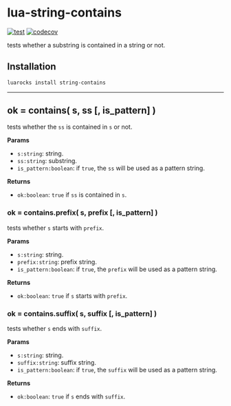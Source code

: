 # lua-string-contains

[![test](https://github.com/mah0x211/lua-string-contains/actions/workflows/test.yml/badge.svg)](https://github.com/mah0x211/lua-string-contains/actions/workflows/test.yml)
[![codecov](https://codecov.io/gh/mah0x211/lua-string-contains/branch/master/graph/badge.svg)](https://codecov.io/gh/mah0x211/lua-string-contains)

tests whether a substring is contained in a string or not.


## Installation

```sh
luarocks install string-contains
```

---


## ok = contains( s, ss [, is_pattern] )

tests whether the `ss` is contained in `s` or not.

**Params**

- `s:string`: string.
- `ss:string`: substring.
- `is_pattern:boolean`: if `true`, the `ss` will be used as a pattern string.

**Returns**

- `ok:boolean`: `true` if `ss` is contained in `s`.


### ok = contains.prefix( s, prefix [, is_pattern] )

tests whether `s` starts with `prefix`.

**Params**

- `s:string`: string.
- `prefix:string`: prefix string.
- `is_pattern:boolean`: if `true`, the `prefix` will be used as a pattern string.


**Returns**

- `ok:boolean`: `true` if `s` starts with `prefix`.


### ok = contains.suffix( s, suffix [, is_pattern] )

tests whether `s` ends with `suffix`.

**Params**

- `s:string`: string.
- `suffix:string`: suffix string.
- `is_pattern:boolean`: if `true`, the `suffix` will be used as a pattern string.


**Returns**

- `ok:boolean`: `true` if `s` ends with `suffix`.

    
